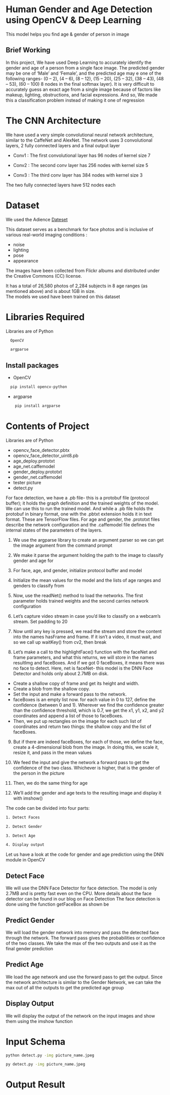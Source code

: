 # Human Gender and Age Detection using OpenCV & Deep Learning

This model helps you find age & gender
of person in image

## Brief Working

In this project, We have used Deep Learning
to accurately identify the gender and age of
a person from a single face image.
The predicted gender may be one of ‘Male’
and ‘Female’, and the predicted age may
e one of the following ranges- (0 – 2),
(4 – 6), (8 – 12), (15 – 20), (25 – 32),
(38 – 43), (48 – 53), (60 – 100)
8 nodes in the final softmax layer).
It is very difficult to accurately
guess an exact age from a single
image because of factors like makeup,
lighting, obstructions, and facial
expressions. And so, We made this a
classification problem instead of making
it one of regression

# The CNN Architecture

We have used a very simple convolutional neural network architecture, similar to the CaffeNet and AlexNet. The network uses 3 convolutional layers, 2 fully connected layers and a final output layer

- Conv1 : The first convolutional layer has 96 nodes of kernel size 7

- Conv2 : The second conv layer has 256 nodes with kernel size 5

- Conv3 : The third conv layer has 384 nodes with kernel size 3

The two fully connected layers have 512 nodes each

# Dataset

We used the Adience [Dateset](https://www.kaggle.com/datasets/ttungl/adience-benchmark-gender-and-age-classification)

This dataset serves as a benchmark for face photos and is inclusive of various real-world imaging conditions :

- noise
- lighting
- pose
- appearance

The images have been collected from Flickr albums and distributed under the Creative Commons (CC) license.

It has a total of 26,580 photos of 2,284 subjects in 8 age ranges (as mentioned above) and is about 1GB in size.\
 The models we used have been trained on this dataset

# Libraries Required

Libraries are of Python

```bash
  OpenCV
```

```bash
  argparse
```

## Install packages

- OpenCV

```bash
  pip install opencv-python
```

- argparse

```bash
    pip install argparse
```

# Contents of Project

Libraries are of Python

- opencv_face_detector.pbtx
- opencv_face_detector_uint8.pb
- age_deploy.prototxt
- age_net.caffemodel
- gender_deploy.prototxt
- gender_net.caffemodel
- tester picture
- detect.py

For face detection, we have a .pb file- this is a protobuf file (protocol buffer); it holds the graph definition and the trained weights of the model. We can use this to run the trained model. And while a .pb file holds the protobuf in binary format, one with the .pbtxt extension holds it in text format. These are TensorFlow files. For age and gender, the .prototxt files describe the network configuration and the .caffemodel file defines the internal states of the parameters of the layers.

1.  We use the argparse library to create an argument parser so we can get the image argument from the command prompt

2.  We make it parse the argument holding the path to the image to classify gender and age for

3.  For face, age, and gender, initialize protocol buffer and model

4.  Initialize the mean values for the model and the lists of age ranges and genders to classify from

5.  Now, use the readNet() method to load the networks. The first parameter holds trained weights and the second carries network configuration

6.  Let’s capture video stream in case you’d like to classify on a webcam’s stream. Set padding to 20

7.  Now until any key is pressed, we read the stream and store the content into the names hasFrame and frame. If it isn’t a video, it must wait, and so we call up waitKey() from cv2, then break

8.  Let’s make a call to the highlightFace() function with the faceNet and frame parameters, and what this returns, we will store in the names resultImg and faceBoxes. And if we got 0 faceBoxes, it means there was no face to detect.
    Here, net is faceNet- this model is the DNN Face Detector and holds only about 2.7MB on disk.

- Create a shallow copy of frame and get its height and width.
- Create a blob from the shallow copy.
- Set the input and make a forward pass to the network.
- faceBoxes is an empty list now. for each value in 0 to 127, define the confidence (between 0 and 1). Wherever we find the confidence greater than the confidence threshold, which is 0.7, we get the x1, y1, x2, and y2 coordinates and append a list of those to faceBoxes.
- Then, we put up rectangles on the image for each such list of coordinates and return two things: the shallow copy and the list of faceBoxes.

9.  But if there are indeed faceBoxes, for each of those, we define the face, create a 4-dimensional blob from the image. In doing this, we scale it, resize it, and pass in the mean values

10. We feed the input and give the network a forward pass to get the confidence of the two class. Whichever is higher, that is the gender of the person in the picture

11. Then, we do the same thing for age

12. We’ll add the gender and age texts to the resulting image and display it with imshow()

The code can be divided into four parts:

```bash
1. Detect Faces
```

```bash
2. Detect Gender
```

```bash
3. Detect Age
```

```bash
4. Display output
```

Let us have a look at the code for gender and age prediction using the DNN module in OpenCV

## Detect Face

We will use the DNN Face Detector for face detection. The model is only 2.7MB and is pretty fast even on the CPU. More details about the face detector can be found in our blog on Face Detection The face detection is done using the function getFaceBox as shown be

## Predict Gender

We will load the gender network into memory and pass the detected face through the network. The forward pass gives the probabilities or confidence of the two classes. We take the max of the two outputs and use it as the final gender prediction

## Predict Age

We load the age network and use the forward pass to get the output. Since the network architecture is similar to the Gender Network, we can take the max out of all the outputs to get the predicted age group

## Display Output

We will display the output of the network on the input images and show them using the imshow function

# Input Schema

```bash
python detect.py -img picture_name.jpeg
```

```bash
py detect.py -img picture_name.jpeg
```

# Output Result
